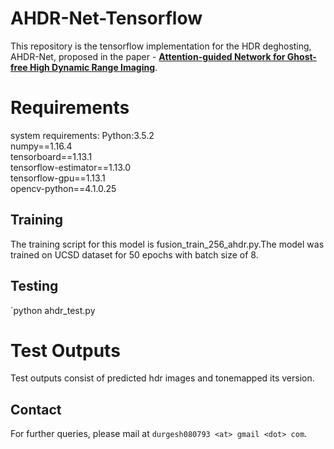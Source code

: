 # AHDR-Net-Tensorflow

This repository is the tensorflow implementation for the HDR deghosting, AHDR-Net, proposed in the paper - [**Attention-guided Network for Ghost-free High Dynamic Range Imaging**](https://arxiv.org/pdf/1904.10293.pdf).


# Requirements
system requirements:
Python:3.5.2\
numpy==1.16.4\
tensorboard==1.13.1\
tensorflow-estimator==1.13.0\
tensorflow-gpu==1.13.1\
opencv-python==4.1.0.25


## Training
The training script for this model is fusion_train_256_ahdr.py.The model was trained on UCSD dataset for 50 epochs with batch size of 8.

## Testing
`python ahdr_test.py

# Test Outputs
Test outputs consist of predicted hdr images and tonemapped its version.

## Contact
For further queries, please mail at `durgesh080793 <at> gmail <dot> com`.

